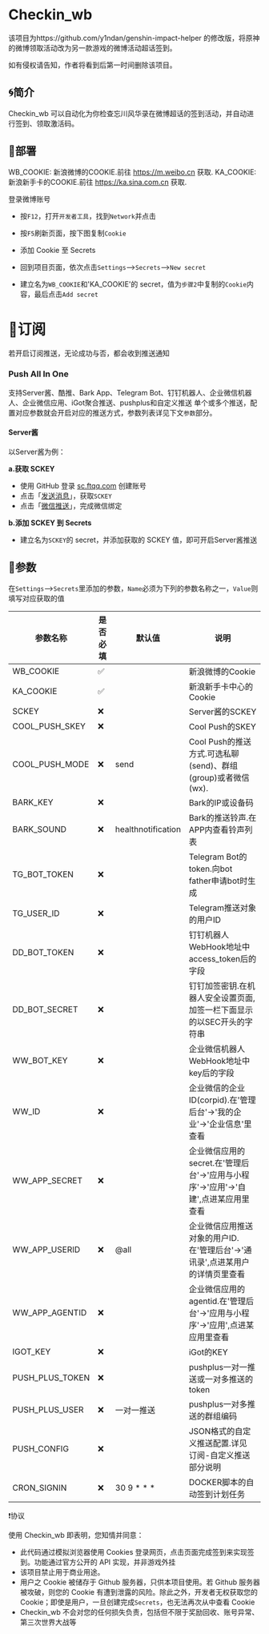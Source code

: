 # Checkin_wb

该项目为https://github.com/y1ndan/genshin-impact-helper 的修改版，将原神的微博领取活动改为另一款游戏的微博活动超话签到。

如有侵权请告知，作者将看到后第一时间删除该项目。

## 🌀简介

Checkin_wb 可以自动化为你检查忘川风华录在微博超话的签到活动，并自动进行签到、领取激活码。

## 📐部署

WB_COOKIE: 新浪微博的COOKIE.前往  https://m.weibo.cn 获取.
KA_COOKIE: 新浪新手卡的COOKIE.前往 https://ka.sina.com.cn 获取.

登录微博账号
- 按`F12`，打开`开发者工具`，找到`Network`并点击
- 按`F5`刷新页面，按下图复制`Cookie`
- 添加 Cookie 至 Secrets

- 回到项目页面，依次点击`Settings`-->`Secrets`-->`New secret`


- 建立名为`WB_COOKIE`和'KA_COOKIE'的 secret，值为`步骤2`中复制的`Cookie`内容，最后点击`Add secret`


# 🔔订阅

若开启订阅推送，无论成功与否，都会收到推送通知

### Push All In One

支持Server酱、酷推、Bark App、Telegram Bot、钉钉机器人、企业微信机器人、企业微信应用、iGot聚合推送、pushplus和自定义推送 单个或多个推送，配置对应参数就会开启对应的推送方式，参数列表详见下文`参数`部分。

#### Server酱

以Server酱为例：

**a.获取 SCKEY**

- 使用 GitHub 登录 [sc.ftqq.com](http://sc.ftqq.com/?c=github&a=login) 创建账号
- 点击「[发送消息](http://sc.ftqq.com/?c=code)」，获取`SCKEY`
- 点击「[微信推送](http://sc.ftqq.com/?c=wechat&a=bind)」，完成微信绑定

**b.添加 SCKEY 到 Secrets**

- 建立名为`SCKEY`的 secret，并添加获取的 SCKEY 值，即可开启Server酱推送

## 🧬参数

在`Settings`-->`Secrets`里添加的参数，`Name`必须为下列的参数名称之一，`Value`则填写对应获取的值

|   参数名称         |   是否必填   |   默认值           |   说明                                                          |
|---                |---          |---                 |---                                                              |
|   WB_COOKIE       | ✅         |                    |   新浪微博的Cookie                                                 |
|   KA_COOKIE       | ✅         |                    |   新浪新手卡中心的Cookie                                                 |
|   SCKEY           | ❌         |                    |   Server酱的SCKEY                                                |
|   COOL_PUSH_SKEY  | ❌         |                    |   Cool Push的SKEY                                                |
|   COOL_PUSH_MODE  | ❌         | send               |   Cool Push的推送方式.可选私聊(send)、群组(group)或者微信(wx).      |
|   BARK_KEY        | ❌         |                    |   Bark的IP或设备码                                                |
|   BARK_SOUND      | ❌         | healthnotification |   Bark的推送铃声.在APP内查看铃声列表                                |
|   TG_BOT_TOKEN    | ❌         |                    |   Telegram Bot的token.向bot father申请bot时生成                    |
|   TG_USER_ID      | ❌         |                    |   Telegram推送对象的用户ID                                         |
|   DD_BOT_TOKEN    | ❌         |                    |   钉钉机器人WebHook地址中access_token后的字段                       |
|   DD_BOT_SECRET   | ❌         |                    |   钉钉加签密钥.在机器人安全设置页面,加签一栏下面显示的以SEC开头的字符串 |
|   WW_BOT_KEY      | ❌         |                    |   企业微信机器人WebHook地址中key后的字段                             |
|   WW_ID           | ❌         |                    |   企业微信的企业ID(corpid).在'管理后台'->'我的企业'->'企业信息'里查看  |
|   WW_APP_SECRET   | ❌         |                    |   企业微信应用的secret.在'管理后台'->'应用与小程序'->'应用'->'自建',点进某应用里查看|
|   WW_APP_USERID   | ❌         | @all               |   企业微信应用推送对象的用户ID.在'管理后台'->'通讯录',点进某用户的详情页里查看   |
|   WW_APP_AGENTID  | ❌         |                    |   企业微信应用的agentid.在'管理后台'->'应用与小程序'->'应用',点进某应用里查看   |
|   IGOT_KEY        | ❌         |                    |   iGot的KEY                                                         |
|   PUSH_PLUS_TOKEN | ❌         |                    |   pushplus一对一推送或一对多推送的token                               |
|   PUSH_PLUS_USER  | ❌         | 一对一推送          |   pushplus一对多推送的群组编码                                        |
|   PUSH_CONFIG     | ❌         |                    |   JSON格式的自定义推送配置.详见 订阅-自定义推送 部分说明                |
|   CRON_SIGNIN     | ❌         | 30 9 * * *         |   DOCKER脚本的自动签到计划任务                                        |




❗️协议

使用 Checkin_wb 即表明，您知情并同意：

- 此代码通过模拟浏览器使用 Cookies 登录网页，点击页面完成签到来实现签到。功能通过官方公开的 API 实现，并非游戏外挂
- 该项目禁止用于商业用途。
- 用户之 Cookie 被储存于 Github 服务器，只供本项目使用。若 Github 服务器被攻破，则您的 Cookie 有遭到泄露的风险。除此之外，开发者无权获取您的 Cookie；即使是用户，一旦创建完成`Secrets`，也无法再次从中查看 Cookie
- Checkin_wb 不会对您的任何损失负责，包括但不限于奖励回收、账号异常、第三次世界大战等
